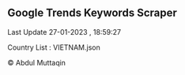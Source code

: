 

## Google Trends Keywords Scraper 
 
Last Update 27-01-2023 , 18:59:27

Country List :
VIETNAM.json



© Abdul Muttaqin 
